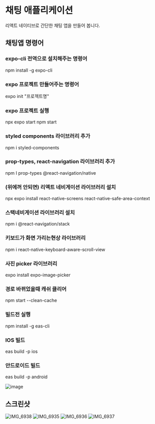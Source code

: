# 채팅 애플리케이션  
  
리액트 네이티브로 간단한 채팅 앱을 만들어 봅니다.  
  
## 채팅앱 명령어

### expo-cli 전역으로 설치해주는 명령어
 npm install -g expo-cli 

### expo 프로젝트 만들어주는 명령어
 expo init "프로젝트명"

### expo 프로젝트 실행
 npx expo start 
 npm start 

### styled components 라이브러리 추가
 npm i styled-components 

### prop-types, react-navigation 라이브러리 추가
 npm I prop-types @react-navigation/native

### (위에꺼 안되면) 리액트 네비게이션 라이브러리 설치
 npx expo install react-native-screens react-native-safe-area-context

### 스택네비게이션 라이브러리 설치
 npm i @react-navigation/stack

### 키보드가 화면 가리는현상 라이브러리 
 npm i react-native-keyboard-aware-scroll-view

### 사진 picker 라이브러리
 expo install expo-image-picker

### 경로 바뀌었을때 캐쉬 클리어
 npm start --clean-cache

### 빌드전 실행
npm install -g eas-cli

### IOS 빌드
eas build -p ios

### 안드로이드 빌드
eas build -p android

![image](https://github.com/hachanghyun/chatApp/assets/33058284/37328360-91d5-4400-b980-707281ab1cb1)

  
## 스크린샷  
![IMG_6938](https://user-images.githubusercontent.com/6028833/112191593-74ab2e00-8c06-11eb-881f-b52e041a88c6.png)
![IMG_6935](https://user-images.githubusercontent.com/6028833/112191585-737a0100-8c06-11eb-9611-6426b8fc58b8.png)
![IMG_6936](https://user-images.githubusercontent.com/6028833/112191588-74129780-8c06-11eb-9bbf-394139f2ce30.png)
![IMG_6937](https://user-images.githubusercontent.com/6028833/112191590-74ab2e00-8c06-11eb-8338-1b3a725f2bf0.png)

